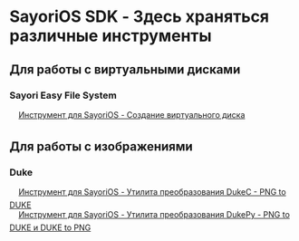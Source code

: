 <h1>SayoriOS SDK - Здесь храняться различные инструменты</h1>
<h2>Для работы с виртуальными дисками</h2>
<h3> Sayori Easy File System</h3>
<div>
    <img height="12" src="https://img.shields.io/badge/c-%2300599C.svg?style=for-the-badge&logo=c&logoColor=white">
    <a style="vertical-align: super;" href="https://github.com/pimnik98/SayoriSDK/tree/main/Tools/Create%20RamDisk/SEFS">Инструмент для SayoriOS - Создание виртуального диска</a>
</div>

<h2> Для работы с изображениями</h2>
<h3> Duke</h3>
<div>
    <img height="12" src="https://img.shields.io/badge/c-%2300599C.svg?style=for-the-badge&logo=c&logoColor=white">
    <a style="vertical-align: super;" href="https://github.com/pimnik98/SayoriSDK/tree/main/Tools/Duke/DukeC">Инструмент для SayoriOS - Утилита преобразования DukeC - PNG to DUKE</a>
</div>
<div class="ald">
    <img height="12" src="https://img.shields.io/badge/python-3670A0?style=for-the-badge&logo=python&logoColor=ffdd54">
    <a style="vertical-align: super;" href="https://github.com/pimnik98/SayoriSDK/tree/main/Tools/Duke/DukePy">Инструмент для SayoriOS - Утилита преобразования DukePy - PNG to DUKE и DUKE to PNG</a>
</div>
